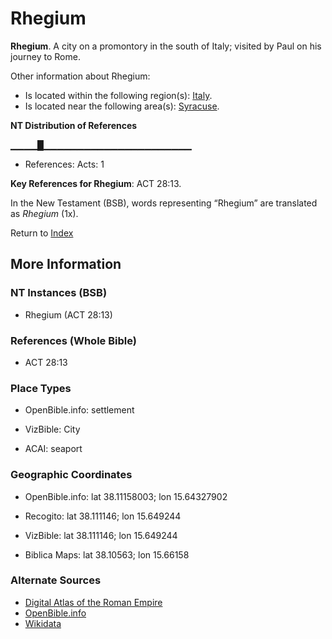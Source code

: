 # Rhegium
**Rhegium**. 
A city on a promontory in the south of Italy; visited by Paul on his journey to Rome. 




Other information about Rhegium:


* Is located within the following region(s): 
[Italy](Italy.md). 
* Is located near the following area(s): 
[Syracuse](Syracuse.md). 


**NT Distribution of References**

▁▁▁▁█▁▁▁▁▁▁▁▁▁▁▁▁▁▁▁▁▁▁▁▁▁▁
* References: Acts: 1



**Key References for Rhegium**: 
ACT 28:13. 




In the New Testament (BSB), words representing “Rhegium” are translated as 
*Rhegium* (1x). 


Return to [Index](00-Index.md)

## More Information

### NT Instances (BSB)

* Rhegium (ACT 28:13)



### References (Whole Bible)

* ACT 28:13


### Place Types

* OpenBible.info: settlement

* VizBible: City

* ACAI: seaport



### Geographic Coordinates

* OpenBible.info: lat 38.11158003; lon 15.64327902

* Recogito: lat 38.111146; lon 15.649244

* VizBible: lat 38.111146; lon 15.649244

* Biblica Maps: lat 38.10563; lon 15.66158



### Alternate Sources

* [Digital Atlas of the Roman Empire](https://imperium.ahlfeldt.se/places/16556)
* [OpenBible.info](https://www.openbible.info/geo/ancient/a63bb26)
* [Wikidata](http://www.wikidata.org/entity/Q3429952)



